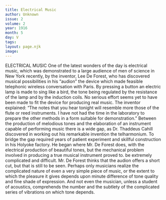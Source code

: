 ```yaml
---
title: Electrical Music
author: Unknown
issue: 2
volume: 2
year: 1916
month: 5
day: V
tags:
layout: page.njk
image:
---
```

ELECTRICAL MUSIC    One of the latest wonders of the day is electrical music, which was demonstrated to a large audience of men of science in New York recently, by the inventor, Lee De Forest, who has discovered musical possibilities in his “audion” the device which made feasible telephonic wireless conversation with Paris. By pressing a button an electric lamp is made to sing like a bird, the tone being regulated by the resistance of the lamp and by the induction coils. No serious effort seems yet to have been made to fit the device for producing real music. The inventor explained: “The notes that you hear tonight will resemble more those of the flute or reed instruments. I have not had the time in the laboratory to prepare the other methods in a form suitable for demonstration.”       Between the production of melodious tones and the elaboration of an instrument capable of performing music there is a wide gap, as Dr. Thaddeus Cahill discovered in working out his remarkable invention the telharmonium. To bridge the gap required years of patient experiment and skillful construction in his Holyoke factory. He began where Mr. De Forest does, with the electrical production of beautiful tones, but the mechanical problem involved in producing a true musical instrument proved to. be extremely complicated and difficult.       Mr. De Forest thinks that the audion offers a short cut, but that is still to be seen. Perhaps only musicians realize the complicated nature of even a very simple piece of music, or the extent to which the pleasure it gives depends upon minute difference of tone quality and fine shade of expression. And not even the musician, unless a student of acoustics, comprehends the number and the subtlety of the complicated series of vibrations on which tone depends.    
